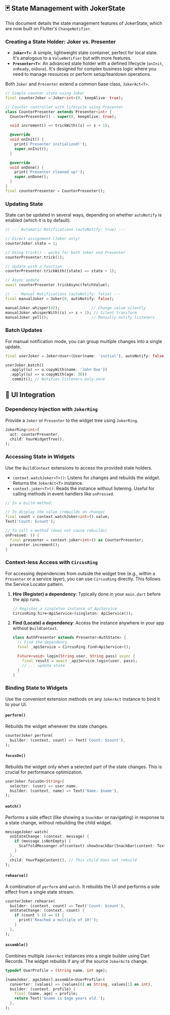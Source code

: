 ## 🃏 State Management with JokerState

This document details the state management features of JokerState, which are now built on Flutter's `ChangeNotifier`.

### Creating a State Holder: Joker vs. Presenter

- **`Joker<T>`**: A simple, lightweight state container, perfect for local state. It's analogous to a `ValueNotifier` but with more features.
- **`Presenter<T>`**: An advanced state holder with a defined lifecycle (`onInit`, `onReady`, `onDone`). It's designed for complex business logic where you need to manage resources or perform setup/teardown operations.

Both `Joker` and `Presenter` extend a common base class, `JokerAct<T>`.

```dart
// Simple counter state using Joker
final counterJoker = Joker<int>(0, keepAlive: true);

// Counter controller with lifecycle using Presenter
class CounterPresenter extends Presenter<int> {
  CounterPresenter() : super(0, keepAlive: true);

  void increment() => trickWith((s) => s + 1);

  @override
  void onInit() {
    print('Presenter initialized!');
    super.onInit();
  }

  @override
  void onDone() {
    print('Presenter cleaned up!');
    super.onDone();
  }
}
final counterPresenter = CounterPresenter();
```

### Updating State

State can be updated in several ways, depending on whether `autoNotify` is enabled (which it is by default).

```dart
// --- Automatic Notifications (autoNotify: true) ---

// Direct assignment (Joker only)
counterJoker.state = 1;

// Using trick() - works for both Joker and Presenter
counterPresenter.trick(1);

// Update with a function
counterPresenter.trickWith((state) => state + 1);

// Async update
await counterPresenter.trickAsync(fetchValue);

// --- Manual Notifications (autoNotify: false) ---
final manualJoker = Joker(0, autoNotify: false);

manualJoker.whisper(42);              // Change value silently
manualJoker.whisperWith((s) => s + 1); // Silent transform
manualJoker.yell();                   // Manually notify listeners
```

### Batch Updates

For manual notification mode, you can group multiple changes into a single update.

```dart
final userJoker = Joker<User>(User(name: 'initial'), autoNotify: false);

userJoker.batch()
  .apply((u) => u.copyWith(name: 'John Doe'))
  .apply((u) => u.copyWith(age: 30))
  .commit(); // Notifies listeners only once
```

## 🌉 UI Integration

### Dependency Injection with `JokerRing`

Provide a `Joker` or `Presenter` to the widget tree using `JokerRing`.

```dart
JokerRing<int>(
  act: counterPresenter,
  child: YourWidgetTree(),
);
```

### Accessing State in Widgets

Use the `BuildContext` extensions to access the provided state holders.

- `context.watchJoker<T>()`: Listens for changes and rebuilds the widget. Returns the `JokerAct<T>` instance.
- `context.joker<T>()`: Reads the instance without listening. Useful for calling methods in event handlers like `onPressed`.

```dart
// In a build method:

// To display the value (rebuilds on change)
final count = context.watchJoker<int>().value;
Text('Count: $count');

// To call a method (does not cause rebuilds)
onPressed: () {
  final presenter = context.joker<int>() as CounterPresenter;
  presenter.increment();
}
```

### Context-less Access with `CircusRing`

For accessing dependencies from outside the widget tree (e.g., within a `Presenter` or a service layer), you can use `CircusRing` directly. This follows the Service Locator pattern.

1.  **Hire (Register) a dependency**:
    Typically done in your `main.dart` before the app runs.

    ```dart
    // Register a singleton instance of ApiService
    CircusRing.hire<ApiService>(singleton: ApiService());
    ```

2.  **Find (Locate) a dependency**:
    Access the instance anywhere in your app without `BuildContext`.

    ```dart
    class AuthPresenter extends Presenter<AuthState> {
      // Find the dependency
      final _apiService = CircusRing.find<ApiService>();

      Future<void> login(String user, String pass) async {
        final result = await _apiService.login(user, pass);
        // ... update state
      }
    }
    ```

### Binding State to Widgets

Use the convenient extension methods on any `JokerAct` instance to bind it to your UI.

#### `perform()`
Rebuilds the widget whenever the state changes.

```dart
counterJoker.perform(
  builder: (context, count) => Text('Count: $count'),
);
```

#### `focusOn()`
Rebuilds the widget only when a selected part of the state changes. This is crucial for performance optimization.

```dart
userJoker.focusOn<String>(
  selector: (user) => user.name,
  builder: (context, name) => Text('Name: $name'),
);
```

#### `watch()`
Performs a side effect (like showing a `SnackBar` or navigating) in response to a state change, without rebuilding the child widget.

```dart
messageJoker.watch(
  onStateChange: (context, message) {
    if (message.isNotEmpty) {
      ScaffoldMessenger.of(context).showSnackBar(SnackBar(content: Text(message)));
    }
  },
  child: YourPageContent(), // This child does not rebuild
);
```

#### `rehearse()`
A combination of `perform` and `watch`. It rebuilds the UI *and* performs a side effect from a single state stream.

```dart
counterJoker.rehearse(
  builder: (context, count) => Text('Count: $count'),
  onStateChange: (context, count) {
    if (count % 10 == 0) {
      print('Reached a multiple of 10!');
    }
  },
);
```

#### `assemble()`
Combines multiple `JokerAct` instances into a single builder using Dart Records. The widget rebuilds if any of the source `JokerAct`s change.

```dart
typedef UserProfile = (String name, int age);

[nameJoker, ageJoker].assemble<UserProfile>(
  converter: (values) => (values[0] as String, values[1] as int),
  builder: (context, profile) {
    final (name, age) = profile;
    return Text('$name is $age years old.');
  },
);
```
